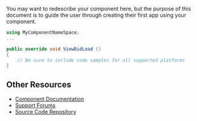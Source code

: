 You may want to redescribe your component here, but the purpose of this
document is to guide the user through creating their first app using
your component.

```csharp
using MyComponentNameSpace;
...

public override void ViewDidLoad ()
{
	// Be sure to include code samples for all supported platforms
}
```

## Other Resources

* [Component Documentation](http://google.com)
* [Support Forums](http://google.com)
* [Source Code Repository](http://google.com)
